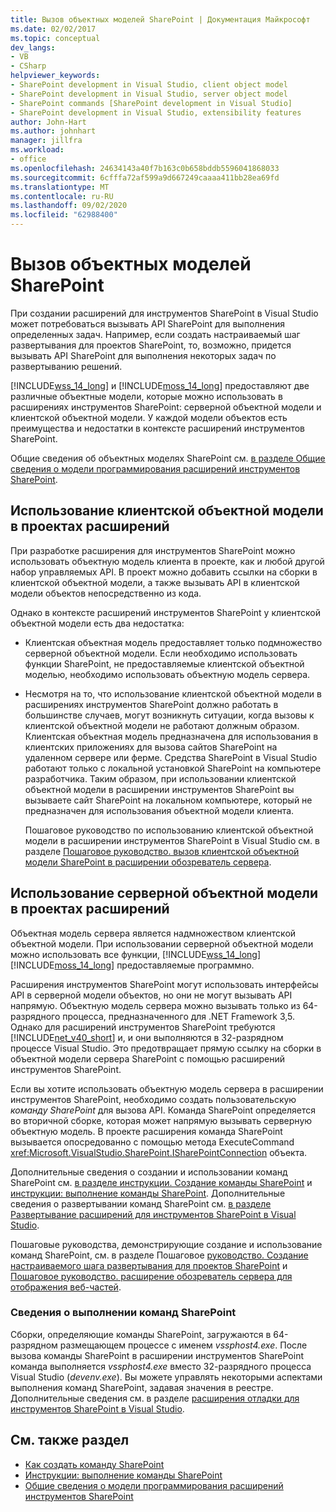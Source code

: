 ```yaml
---
title: Вызов объектных моделей SharePoint | Документация Майкрософт
ms.date: 02/02/2017
ms.topic: conceptual
dev_langs:
- VB
- CSharp
helpviewer_keywords:
- SharePoint development in Visual Studio, client object model
- SharePoint development in Visual Studio, server object model
- SharePoint commands [SharePoint development in Visual Studio]
- SharePoint development in Visual Studio, extensibility features
author: John-Hart
ms.author: johnhart
manager: jillfra
ms.workload:
- office
ms.openlocfilehash: 24634143a40f7b163c0b658bddb5596041868033
ms.sourcegitcommit: 6cfffa72af599a9d667249caaaa411bb28ea69fd
ms.translationtype: MT
ms.contentlocale: ru-RU
ms.lasthandoff: 09/02/2020
ms.locfileid: "62988400"
---
```

# <a name="call-into-the-sharepoint-object-models"></a>Вызов объектных моделей SharePoint
  При создании расширений для инструментов SharePoint в Visual Studio может потребоваться вызывать API SharePoint для выполнения определенных задач. Например, если создать настраиваемый шаг развертывания для проектов SharePoint, то, возможно, придется вызывать API SharePoint для выполнения некоторых задач по развертыванию решений.

 [!INCLUDE[wss_14_long](../sharepoint/includes/wss-14-long-md.md)] и [!INCLUDE[moss_14_long](../sharepoint/includes/moss-14-long-md.md)] предоставляют две различные объектные модели, которые можно использовать в расширениях инструментов SharePoint: серверной объектной модели и клиентской объектной модели. У каждой модели объектов есть преимущества и недостатки в контексте расширений инструментов SharePoint.

 Общие сведения об объектных моделях SharePoint см. [в разделе Общие сведения о модели программирования расширений инструментов SharePoint](../sharepoint/overview-of-the-programming-model-of-sharepoint-tools-extensions.md).

## <a name="use-the-client-object-model-in-extension-projects"></a>Использование клиентской объектной модели в проектах расширений
 При разработке расширения для инструментов SharePoint можно использовать объектную модель клиента в проекте, как и любой другой набор управляемых API. В проект можно добавить ссылки на сборки в клиентской объектной модели, а также вызывать API в клиентской модели объектов непосредственно из кода.

 Однако в контексте расширений инструментов SharePoint у клиентской объектной модели есть два недостатка:

- Клиентская объектная модель предоставляет только подмножество серверной объектной модели. Если необходимо использовать функции SharePoint, не предоставляемые клиентской объектной моделью, необходимо использовать объектную модель сервера.

- Несмотря на то, что использование клиентской объектной модели в расширениях инструментов SharePoint должно работать в большинстве случаев, могут возникнуть ситуации, когда вызовы к клиентской объектной модели не работают должным образом. Клиентская объектная модель предназначена для использования в клиентских приложениях для вызова сайтов SharePoint на удаленном сервере или ферме. Средства SharePoint в Visual Studio работают только с локальной установкой SharePoint на компьютере разработчика. Таким образом, при использовании клиентской объектной модели в расширении инструментов SharePoint вы вызываете сайт SharePoint на локальном компьютере, который не предназначен для использования объектной модели клиента.

  Пошаговое руководство по использованию клиентской объектной модели в расширении инструментов SharePoint в Visual Studio см. в разделе [Пошаговое руководство. вызов клиентской объектной модели SharePoint в расширении обозреватель сервера](../sharepoint/walkthrough-calling-into-the-sharepoint-client-object-model-in-a-server-explorer-extension.md).

## <a name="use-the-server-object-model-in-extension-projects"></a>Использование серверной объектной модели в проектах расширений
 Объектная модель сервера является надмножеством клиентской объектной модели. При использовании серверной объектной модели можно использовать все функции, [!INCLUDE[wss_14_long](../sharepoint/includes/wss-14-long-md.md)] [!INCLUDE[moss_14_long](../sharepoint/includes/moss-14-long-md.md)] предоставляемые программно.

 Расширения инструментов SharePoint могут использовать интерфейсы API в серверной модели объектов, но они не могут вызывать API напрямую. Объектную модель сервера можно вызывать только из 64-разрядного процесса, предназначенного для .NET Framework 3,5. Однако для расширений инструментов SharePoint требуются [!INCLUDE[net_v40_short](../sharepoint/includes/net-v40-short-md.md)] и, и они выполняются в 32-разрядном процессе Visual Studio. Это предотвращает прямую ссылку на сборки в объектной модели сервера SharePoint с помощью расширений инструментов SharePoint.

 Если вы хотите использовать объектную модель сервера в расширении инструментов SharePoint, необходимо создать пользовательскую *команду SharePoint* для вызова API. Команда SharePoint определяется во вторичной сборке, которая может напрямую вызывать серверную объектную модель. В проекте расширения команда SharePoint вызывается опосредованно с помощью метода ExecuteCommand <xref:Microsoft.VisualStudio.SharePoint.ISharePointConnection> объекта.

 Дополнительные сведения о создании и использовании команд SharePoint см. [в разделе инструкции. Создание команды SharePoint](../sharepoint/how-to-create-a-sharepoint-command.md) и [инструкции: выполнение команды SharePoint](../sharepoint/how-to-execute-a-sharepoint-command.md). Дополнительные сведения о развертывании команд SharePoint см. [в разделе Развертывание расширений для инструментов SharePoint в Visual Studio](../sharepoint/deploying-extensions-for-the-sharepoint-tools-in-visual-studio.md).

 Пошаговые руководства, демонстрирующие создание и использование команд SharePoint, см. в разделе Пошаговое [руководство. Создание настраиваемого шага развертывания для проектов SharePoint](../sharepoint/walkthrough-creating-a-custom-deployment-step-for-sharepoint-projects.md) и [Пошаговое руководство. расширение обозреватель сервера для отображения веб-частей](../sharepoint/walkthrough-extending-server-explorer-to-display-web-parts.md).

### <a name="understand-how-sharepoint-commands-are-executed"></a>Сведения о выполнении команд SharePoint
 Сборки, определяющие команды SharePoint, загружаются в 64-разрядном размещающем процессе с именем *vssphost4.exe*. После вызова команды SharePoint в расширении инструментов SharePoint команда выполняется *vssphost4.exe* вместо 32-разрядного процесса Visual Studio (*devenv.exe*). Вы можете управлять некоторыми аспектами выполнения команд SharePoint, задавая значения в реестре. Дополнительные сведения см. в разделе [расширения отладки для инструментов SharePoint в Visual Studio](../sharepoint/debugging-extensions-for-the-sharepoint-tools-in-visual-studio.md).

## <a name="see-also"></a>См. также раздел
- [Как создать команду SharePoint](../sharepoint/how-to-create-a-sharepoint-command.md)
- [Инструкции: выполнение команды SharePoint](../sharepoint/how-to-execute-a-sharepoint-command.md)
- [Общие сведения о модели программирования расширений инструментов SharePoint](../sharepoint/overview-of-the-programming-model-of-sharepoint-tools-extensions.md)

